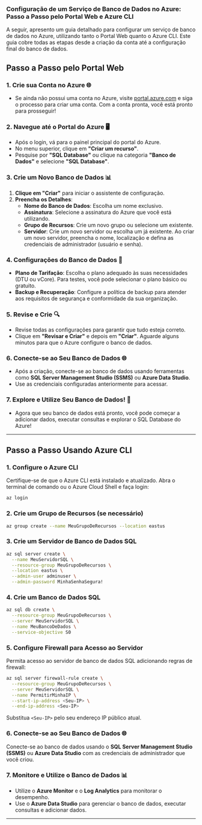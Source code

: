 ### Configuração de um Serviço de Banco de Dados no Azure: Passo a Passo pelo Portal Web e Azure CLI

A seguir, apresento um guia detalhado para configurar um serviço de banco de dados no Azure, utilizando tanto o Portal Web quanto o Azure CLI. Este guia cobre todas as etapas desde a criação da conta até a configuração final do banco de dados.

## Passo a Passo pelo Portal Web

### 1. Crie sua Conta no Azure 🌐

- Se ainda não possui uma conta no Azure, visite [portal.azure.com](https://portal.azure.com) e siga o processo para criar uma conta. Com a conta pronta, você está pronto para prosseguir!

### 2. Navegue até o Portal do Azure 🖥️

- Após o login, vá para o painel principal do portal do Azure.
- No menu superior, clique em **"Criar um recurso"**.
- Pesquise por **"SQL Database"** ou clique na categoria **"Banco de Dados"** e selecione **"SQL Database"**.

### 3. Crie um Novo Banco de Dados 📊

1. **Clique em "Criar"** para iniciar o assistente de configuração.
2. **Preencha os Detalhes**:
   - **Nome do Banco de Dados**: Escolha um nome exclusivo.
   - **Assinatura**: Selecione a assinatura do Azure que você está utilizando.
   - **Grupo de Recursos**: Crie um novo grupo ou selecione um existente.
   - **Servidor**: Crie um novo servidor ou escolha um já existente. Ao criar um novo servidor, preencha o nome, localização e defina as credenciais de administrador (usuário e senha).

### 4. Configurações do Banco de Dados 🔧

- **Plano de Tarifação**: Escolha o plano adequado às suas necessidades (DTU ou vCore). Para testes, você pode selecionar o plano básico ou gratuito.
- **Backup e Recuperação**: Configure a política de backup para atender aos requisitos de segurança e conformidade da sua organização.

### 5. Revise e Crie 🔍

- Revise todas as configurações para garantir que tudo esteja correto.
- Clique em **"Revisar e Criar"** e depois em **"Criar"**. Aguarde alguns minutos para que o Azure configure o banco de dados.

### 6. Conecte-se ao Seu Banco de Dados 🌐

- Após a criação, conecte-se ao banco de dados usando ferramentas como **SQL Server Management Studio (SSMS)** ou **Azure Data Studio**.
- Use as credenciais configuradas anteriormente para acessar.

### 7. Explore e Utilize Seu Banco de Dados! 🎉

- Agora que seu banco de dados está pronto, você pode começar a adicionar dados, executar consultas e explorar o SQL Database do Azure!

---

## Passo a Passo Usando Azure CLI

### 1. Configure o Azure CLI

Certifique-se de que o Azure CLI está instalado e atualizado. Abra o terminal de comando ou o Azure Cloud Shell e faça login:

```bash
az login
```

### 2. Crie um Grupo de Recursos (se necessário)

```bash
az group create --name MeuGrupoDeRecursos --location eastus
```

### 3. Crie um Servidor de Banco de Dados SQL

```bash
az sql server create \
  --name MeuServidorSQL \
  --resource-group MeuGrupoDeRecursos \
  --location eastus \
  --admin-user adminuser \
  --admin-password MinhaSenhaSegura!
```

### 4. Crie um Banco de Dados SQL

```bash
az sql db create \
  --resource-group MeuGrupoDeRecursos \
  --server MeuServidorSQL \
  --name MeuBancoDeDados \
  --service-objective S0
```

### 5. Configure Firewall para Acesso ao Servidor

Permita acesso ao servidor de banco de dados SQL adicionando regras de firewall:

```bash
az sql server firewall-rule create \
  --resource-group MeuGrupoDeRecursos \
  --server MeuServidorSQL \
  --name PermitirMinhaIP \
  --start-ip-address <Seu-IP> \
  --end-ip-address <Seu-IP>
```

Substitua `<Seu-IP>` pelo seu endereço IP público atual.

### 6. Conecte-se ao Seu Banco de Dados 🌐

Conecte-se ao banco de dados usando o **SQL Server Management Studio (SSMS)** ou **Azure Data Studio** com as credenciais de administrador que você criou.

### 7. Monitore e Utilize o Banco de Dados 📊

- Utilize o **Azure Monitor** e o **Log Analytics** para monitorar o desempenho.
- Use o **Azure Data Studio** para gerenciar o banco de dados, executar consultas e adicionar dados.

---
